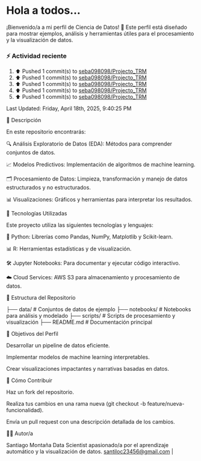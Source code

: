 # Hola a todos...
¡Bienvenido/a a mi perfil de Ciencia de Datos! 🚀 Este perfil está diseñado para mostrar ejemplos, análisis y herramientas útiles para el procesamiento y la visualización de datos.
### ⚡ Actividad reciente

<!--RECENT_ACTIVITY:start-->
1. ⬆️ Pushed 1 commit(s) to [seba098098/Projecto_TRM](https://github.com/seba098098/Projecto_TRM)<br>
2. ⬆️ Pushed 1 commit(s) to [seba098098/Projecto_TRM](https://github.com/seba098098/Projecto_TRM)<br>
3. ⬆️ Pushed 1 commit(s) to [seba098098/Projecto_TRM](https://github.com/seba098098/Projecto_TRM)<br>
4. ⬆️ Pushed 1 commit(s) to [seba098098/Projecto_TRM](https://github.com/seba098098/Projecto_TRM)<br>
5. ⬆️ Pushed 1 commit(s) to [seba098098/Projecto_TRM](https://github.com/seba098098/Projecto_TRM)<br>
<!--RECENT_ACTIVITY:end-->
<!--RECENT_ACTIVITY:last_update-->
Last Updated: Friday, April 18th, 2025, 9:40:25 PM
<!--RECENT_ACTIVITY:last_update_end-->



📌 Descripción

En este repositorio encontrarás:

🔍 Análisis Exploratorio de Datos (EDA): Métodos para comprender conjuntos de datos.

📈 Modelos Predictivos: Implementación de algoritmos de machine learning.

🗂️ Procesamiento de Datos: Limpieza, transformación y manejo de datos estructurados y no estructurados.

📊 Visualizaciones: Gráficos y herramientas para interpretar los resultados.

🚀 Tecnologías Utilizadas

Este proyecto utiliza las siguientes tecnologías y lenguajes:

🐍 Python: Librerías como Pandas, NumPy, Matplotlib y Scikit-learn.

📊 R: Herramientas estadísticas y de visualización.

🛠️ Jupyter Notebooks: Para documentar y ejecutar código interactivo.

☁️ Cloud Services: AWS S3 para almacenamiento y procesamiento de datos.

📁 Estructura del Repositorio

├── data/                # Conjuntos de datos de ejemplo
├── notebooks/           # Notebooks para análisis y modelado
├── scripts/             # Scripts de procesamiento y visualización
├── README.md            # Documentación principal

🎯 Objetivos del Perfil

Desarrollar un pipeline de datos eficiente.

Implementar modelos de machine learning interpretables.

Crear visualizaciones impactantes y narrativas basadas en datos.

📝 Cómo Contribuir

Haz un fork del repositorio.

Realiza tus cambios en una rama nueva (git checkout -b feature/nueva-funcionalidad).

Envía un pull request con una descripción detallada de los cambios.

👩‍💻 Autor/a

Santiago Montaña Data Scientist apasionado/a por el aprendizaje automático y la visualización de datos.
santiloc23456@gmail.com | 
